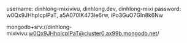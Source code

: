 <!-- account MongoDB -->
username: dinhlong-mixivivu, dinhlong.dev, dinhlong-mixi
password: w0Qx9JHhpIcplPaT, a5A070IK473Ie6rw, iPo3GuO7GIn8k6Nw

<!-- link connect -->
mongodb+srv://dinhlong-mixivivu:w0Qx9JHhpIcplPaT@cluster0.ax99b.mongodb.net/

<!-- Login Account Google -->
<!-- ./auth/userinfo.email -->
<!-- ./auth/userinfo.profile -->